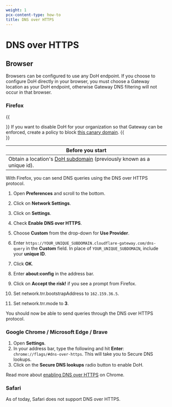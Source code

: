 ```yaml
---
weight: 1
pcx-content-type: how-to
title: DNS over HTTPS
---
```


# DNS over HTTPS

## Browser

Browsers can be configured to use any DoH endpoint. If you choose to configure DoH directly in your browser, you must choose a Gateway location as your DoH endpoint, otherwise Gateway DNS filtering will not occur in that browser.

### Firefox

{{<Aside type="note">}}
If you want to disable DoH for your organization so that Gateway can be enforced, create a policy to block [this canary domain](https://support.mozilla.org/en-US/kb/canary-domain-use-application-dnsnet).
{{</Aside>}}

<TableWrap>

| Before you start                                                                                |
| ----------------------------------------------------------------------------------------------- |
| Obtain a location's [DoH subdomain](/glossary#doh-subdomain) (previously known as a unique id). |

</TableWrap>

With Firefox, you can send DNS queries using the DNS over HTTPS protocol.

1. Open **Preferences** and scroll to the bottom.

2. Click on **Network Settings**.

3. Click on **Settings**.

4. Check **Enable DNS over HTTPS**.

5. Choose **Custom** from the drop-down for **Use Provider**.

6. Enter `https://YOUR_UNIQUE_SUBDOMAIN.cloudflare-gateway.com/dns-query` in the **Custom** field. In place of `YOUR_UNIQUE_SUBDOMAIN`, include your **unique ID**.

7. Click **OK**.

8. Enter **about:config** in the address bar.

9. Click on **Accept the risk!** if you see a prompt from Firefox.

10. Set network.trr.bootstrapAddress to `162.159.36.5`.

11. Set network.trr.mode to **3**.

You should now be able to send queries through the DNS over HTTPS protocol.

### Google Chrome / Microsoft Edge / Brave

1. Open **Settings**.
2. In your address bar, type the following and hit **Enter**:
   `chrome://flags/#dns-over-https`. This will take you to Secure DNS lookups.
3. Click on the **Secure DNS lookups** radio button to enable DoH.

Read more about [enabling DNS over HTTPS](https://www.chromium.org/developers/dns-over-https) on Chrome.

### Safari

As of today, Safari does not support DNS over HTTPS.